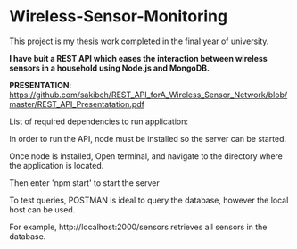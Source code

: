 # Wireless-Sensor-Monitoring
This project is my thesis work completed in the final year of university. 

**I have buit a REST API which eases the interaction between wireless sensors in a household using Node.js and MongoDB.**

**PRESENTATION**:
https://github.com/sakibch/REST_API_forA_Wireless_Sensor_Network/blob/master/REST_API_Presentatation.pdf

List of required dependencies to run application:

In order to run the API, node must be installed so the server can be started. 

Once node is installed, Open terminal, and navigate to the directory where the application is located.

Then enter 'npm start' to start the server 

To test queries, POSTMAN is ideal to query the database, however the local host can be used.

For example, http://localhost:2000/sensors retrieves all sensors in the database.

